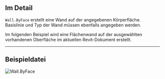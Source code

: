 ## Im Detail
`Wall.ByFace` erstellt eine Wand auf der angegebenen Körperfläche. Basislinie und Typ der Wand müssen ebenfalls angegeben werden.

Im folgenden Beispiel wird eine Flächenwand auf der ausgewählten vorhandenen Oberfläche im aktuellen Revit-Dokument erstellt.
___
## Beispieldatei

![Wall.ByFace](./Revit.Elements.Wall.ByFace_img.jpg)
